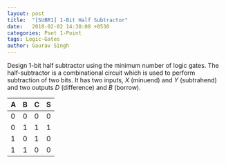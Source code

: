 ```yaml
---
layout: post
title:  "[SUBR1] 1-Bit Half Subtractor"
date:   2018-02-02 14:30:08 +0530
categories: Pset 1-Point
tags: Logic-Gates
author: Gaurav Singh
---
```


Design 1-bit half subtractor using the minimum number of logic gates. The half-subtractor is a combinational circuit which is used to perform subtraction of two bits. It has two inputs, $X$ (minuend) and $Y$ (subtrahend) and two outputs $D$ (difference) and $B$ (borrow).

| A | B | C | S |
| - | - | - | - |
| 0 | 0 | 0 | 0 |
| 0 | 1 | 1 | 1 |
| 1 | 0 | 1 | 0 |
| 1 | 1 | 0 | 0 |
